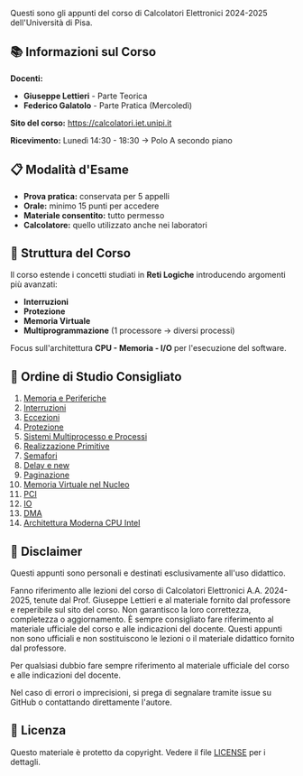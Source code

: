<link rel="stylesheet" type="text/css" href="./assets/style.css">

Questi sono gli appunti del corso di Calcolatori Elettronici 2024-2025 dell'Università di Pisa.

## 📚 Informazioni sul Corso

**Docenti:**
- **Giuseppe Lettieri** - Parte Teorica
- **Federico Galatolo** - Parte Pratica (Mercoledì)

**Sito del corso:** https://calcolatori.iet.unipi.it

**Ricevimento:** Lunedì 14:30 - 18:30 $\to$ Polo A secondo piano

## 📋 Modalità d'Esame

- **Prova pratica:** conservata per 5 appelli
- **Orale:** minimo 15 punti per accedere
- **Materiale consentito:** tutto permesso
- **Calcolatore:** quello utilizzato anche nei laboratori

## 🎯 Struttura del Corso

Il corso estende i concetti studiati in **Reti Logiche** introducendo argomenti più avanzati:

- **Interruzioni**
- **Protezione** 
- **Memoria Virtuale**
- **Multiprogrammazione** (1 processore $\to$ diversi processi)

Focus sull'architettura **CPU - Memoria - I/O** per l'esecuzione del software.

## 📖 Ordine di Studio Consigliato

1. [Memoria e Periferiche](./Memoria%20e%20Periferiche.md)
2. [Interruzioni](./Interruzioni.md)
3. [Eccezioni](./Eccezioni.md)
4. [Protezione](./Protezione.md)
5. [Sistemi Multiprocesso e Processi](./Sistemi%20Multiprocesso%20e%20Processi.md)
6. [Realizzazione Primitive](./Realizzazione%20Primitive.md)
7. [Semafori](./Semafori.md)
8. [Delay e new](./Delay%20e%20new.md)
9. [Paginazione](./Paginazione.md)
10. [Memoria Virtuale nel Nucleo](./Memoria%20Virtuale%20nel%20Nucleo.md)
11. [PCI](./PCI.md)
12. [IO](./IO.md)
13. [DMA](./DMA.md)
14. [Architettura Moderna CPU Intel](./Architettura%20Moderna%20CPU%20Intel.md)

## 📜 Disclaimer

Questi appunti sono personali e destinati esclusivamente all'uso didattico. 

Fanno riferimento alle lezioni del corso di Calcolatori Elettronici A.A. 2024-2025, tenute dal Prof. Giuseppe Lettieri e al materiale fornito dal professore e reperibile sul sito del corso.
Non garantisco la loro correttezza, completezza o aggiornamento.
È sempre consigliato fare riferimento al materiale ufficiale del corso e alle indicazioni del docente.
Questi appunti non sono ufficiali e non sostituiscono le lezioni o il materiale didattico fornito dal professore.

Per qualsiasi dubbio fare sempre riferimento al materiale ufficiale del corso e alle indicazioni del docente.

Nel caso di errori o imprecisioni, si prega di segnalare tramite issue su GitHub o contattando direttamente l'autore.

## 📄 Licenza

Questo materiale è protetto da copyright. Vedere il file [LICENSE](./LICENSE) per i dettagli.
